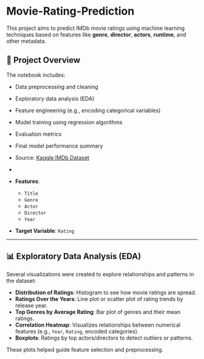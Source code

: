 # Movie-Rating-Prediction
This project aims to predict IMDb movie ratings using machine learning techniques based on features like **genre**, **director**, **actors**, **runtime**, and other metadata.

## 📁 Project Overview

The notebook includes:
- Data preprocessing and cleaning
- Exploratory data analysis (EDA)
- Feature engineering (e.g., encoding categorical variables)
- Model training using regression algorithms
- Evaluation metrics
- Final model performance summary

- Source: [Kaggle IMDb Dataset](https://www.kaggle.com/)
- 
- **Features**:
  - `Title`
  - `Genre`
  - `Actor`
  - `Director`
  - `Year`
- **Target Variable**: `Rating`

---

## 📊 Exploratory Data Analysis (EDA)

Several visualizations were created to explore relationships and patterns in the dataset:

- **Distribution of Ratings**: Histogram to see how movie ratings are spread.
- **Ratings Over the Years**: Line plot or scatter plot of rating trends by release year.
- **Top Genres by Average Rating**: Bar plot of genres and their mean ratings.
- **Correlation Heatmap**: Visualizes relationships between numerical features (e.g., `Year`, `Rating`, encoded categories).
- **Boxplots**: Ratings by top actors/directors to detect outliers or patterns.

These plots helped guide feature selection and preprocessing.


